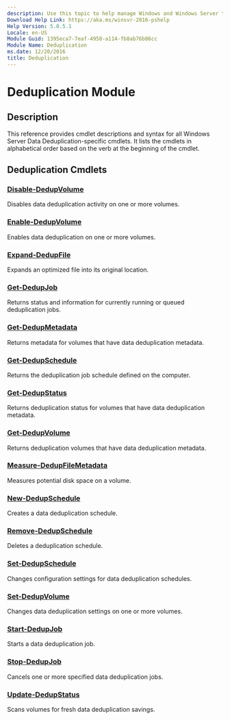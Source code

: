 ```yaml
---
description: Use this topic to help manage Windows and Windows Server technologies with Windows PowerShell.
Download Help Link: https://aka.ms/winsvr-2016-pshelp
Help Version: 5.0.5.1
Locale: en-US
Module Guid: 1395eca7-7eaf-4958-a114-fb8ab76b86cc
Module Name: Deduplication
ms.date: 12/20/2016
title: Deduplication
---
```


# Deduplication Module
## Description
This reference provides cmdlet descriptions and syntax for all Windows Server Data Deduplication-specific cmdlets. 
It lists the cmdlets in alphabetical order based on the verb at the beginning of the cmdlet.

## Deduplication Cmdlets
### [Disable-DedupVolume](./Disable-DedupVolume.md)
Disables data deduplication activity on one or more volumes.

### [Enable-DedupVolume](./Enable-DedupVolume.md)
Enables data deduplication on one or more volumes.

### [Expand-DedupFile](./Expand-DedupFile.md)
Expands an optimized file into its original location.

### [Get-DedupJob](./Get-DedupJob.md)
Returns status and information for currently running or queued deduplication jobs.

### [Get-DedupMetadata](./Get-DedupMetadata.md)
Returns metadata for volumes that have data deduplication metadata.

### [Get-DedupSchedule](./Get-DedupSchedule.md)
Returns the deduplication job schedule defined on the computer.

### [Get-DedupStatus](./Get-DedupStatus.md)
Returns deduplication status for volumes that have data deduplication metadata.

### [Get-DedupVolume](./Get-DedupVolume.md)
Returns deduplication volumes that have data deduplication metadata.

### [Measure-DedupFileMetadata](./Measure-DedupFileMetadata.md)
Measures potential disk space on a volume.

### [New-DedupSchedule](./New-DedupSchedule.md)
Creates a data deduplication schedule.

### [Remove-DedupSchedule](./Remove-DedupSchedule.md)
Deletes a deduplication schedule.

### [Set-DedupSchedule](./Set-DedupSchedule.md)
Changes configuration settings for data deduplication schedules.

### [Set-DedupVolume](./Set-DedupVolume.md)
Changes data deduplication settings on one or more volumes.

### [Start-DedupJob](./Start-DedupJob.md)
Starts a data deduplication job.

### [Stop-DedupJob](./Stop-DedupJob.md)
Cancels one or more specified data deduplication jobs.

### [Update-DedupStatus](./Update-DedupStatus.md)
Scans volumes for fresh data deduplication savings.


